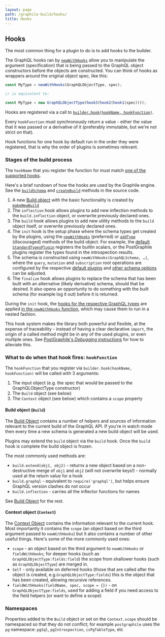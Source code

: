 ```yaml
---
layout: page
path: /graphile-build/hooks/
title: Hooks
---
```


## Hooks

The most common thing for a plugin to do is to add hooks to the builder.

The GraphQL hooks ran by [`newWithHooks`](/graphile-build/build-object/#newwithhookstype-spec-scope)
allow you to manipulate the argument (specification) that is being passed
to the GraphQL object constructors before the objects are constructed. You can
think of hooks as wrappers around the original object spec, like this:

```js
const MyType = newWithHooks(GraphQLObjectType, spec);

// is equivalent to:

const MyType = new GraphQLObjectType(hook3(hook2(hook1(spec))));
```

Hooks are registered via a call to [`builder.hook(hookName, hookFunction)`](/graphile-build/schema-builder/#hookhookname-hookfunction).

Every `hookFunction` must synchronously return a value - either the value that it was passed
or a derivative of it (preferably immutable, but we're not strict on that).

Hook functions for one hook by default run in the order they were registered, that is why the order of plugins is sometimes relevant.

### Stages of the build process

The `hookName` that you register the function for must match [one of the supported hooks](/graphile-build/all-hooks/).

Here's a brief rundown of how the hooks are used by the Graphile engine.
See the [`buildSchema`](https://github.com/graphile/graphile-engine/blob/v4.4.4/packages/graphile-build/src/SchemaBuilder.js#L474-L499)
and [`createBuild`](https://github.com/graphile/graphile-engine/blob/v4.4.4/packages/graphile-build/src/SchemaBuilder.js#L450-L472) methods in the source code.

1.  A new [Build object](/graphile-build/build-object/) with the basic functionality is created
    by [`makeNewBuild`](https://github.com/graphile/graphile-engine/blob/v4.4.4/packages/graphile-build/src/makeNewBuild.js#L230)
2.  The `inflection` hook allows plugins to add new inflection methods to the `build.inflection` object, or overwrite previously declared ones.
3.  The `build` hook allows plugins to add new utility methods to the `build` object itself, or overwrite previously declared ones.
4.  The `init` hook is the setup phase where the schema types get created by the plugins,
    using the [`newWithHooks`](/graphile-build/build-object/#newwithhookstype-spec-scope) (preferred)
    or [`addType`](/graphile-build/build-object/#addtypetype-graphqlnamedtype) (discouraged) methods of the build object.
    For example, the [default `StandardTypesPlugin`](/graphile-build/default-plugins/#standardtypesplugin) registers the builtin scalars,
    or the PostGraphile plugins register the types found in the introspection results.
5.  The schema is constructed using `newWithHooks(GraphQLSchema, …)`, where the `query`, `mutation` and `subscription` root operations
    are configured by the respective [default plugins](/graphile-build/default-plugins/)
    and [other schema options](https://github.com/graphql/graphql-js/blob/v14.5.6/src/type/schema.js#L318-L324) can be adjusted.
6.  The `finalize` hook allows plugins to replace the schema that has been built with an alternative (likely derivative) schema, should that be desired. It also opens an opportunity to do something with the built schema (for example log it out) before it is returned.

During the `init` hook, the [hooks for the respective GraphQL types](/graphile-build/all-hooks/) are applied [in the
`newWithHooks` function](https://github.com/graphile/graphile-engine/blob/v4.4.4/packages/graphile-build/src/makeNewBuild.js#L329),
which may cause them to run in a nested fashion.

This hook system makes the library both powerful and flexible, at the expense of traceability - instead of having a clear declarative `import`,
the origin of a called method might be in any of the used plugins, or even multiple ones.
See [PostGraphile's _Debugging_ instructions](http://localhost:8000/postgraphile/debugging/#debug-envvars) for how to alleviate this.

### What to do when that hook fires: `hookFunction`

The `hookFunction` that you register via `builder.hook(hookName, hookFunction)` will be called with 3 arguments:

1.  The input object (e.g. the spec that would be passed to the GraphQLObjectType constructor)
2.  The `Build` object (see below)
3.  The `Context` object (see below) which contains a `scope` property

#### Build object (`Build`)

The [Build Object](/graphile-build/build-object/) contains a
number of helpers and sources of information relevant to the current build of
the GraphQL API. If you're in watch mode then every time a new schema is
generated a new build object will be used.

Plugins may extend the `build` object via the `build` hook. Once the `build`
hook is complete the build object is frozen.

The most commonly used methods are:

- `build.extend(obj1, obj2)` - returns a new object based on a non-destructive
  merge of `obj1` and `obj2` (will not overwrite keys!) - normally used at the
  return value for a hook
- `build.graphql` - equivalent to `require('graphql')`, but helps ensure
  GraphQL version clashes do not occur
- `build.inflection` - carries all the inflector functions for names

See [Build Object](/graphile-build/build-object/) for the rest.

#### Context object (`Context`)

The [Context Object](/graphile-build/context-object/) contains
the information relevant to the current hook. Most importantly it contains the
`scope` (an object based on the third argument passed to `newWithHooks`) but it
also contains a number of other useful things. Here's some of the more commonly
used ones:

- `scope` - an object based on the third argument to `newWithHooks` or
  `fieldWithHooks`; for deeper hooks (such as `GraphQLObjectType:fields:field`)
  the scope from shallower hooks (such as `GraphQLObjectType`) are merged in.
- `Self` - only available on deferred hooks (those that are called after the
  object is created, e.g.`GraphQLObjectType:fields`) this is the
  object that has been created, allowing recursive references.
- `fieldWithHooks(fieldName, spec, scope = {})` - on `GraphQLObjectType:fields`, used for adding a field if
  you need access to the field helpers (or want to define a scope)

### Namespaces

Properties added to the `Build` object or set on the `Context.scope` should be
namespaced so that they do not conflict; for example `postgraphile` uses
the `pg` namespace: `pgSql`, `pgIntrospection`, `isPgTableType`, etc

<!-- TODO: expand -->
